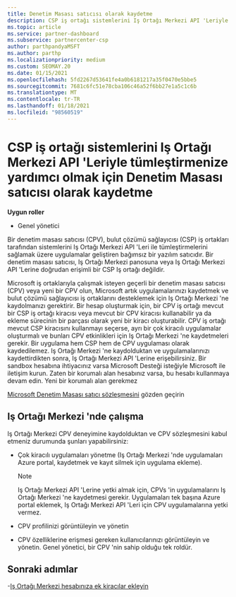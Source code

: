 ```yaml
---
title: Denetim Masası satıcısı olarak kaydetme
description: CSP iş ortağı sistemlerini Iş Ortağı Merkezi API 'Leriyle daha iyi tümleştirebilmeniz için Iş Ortağı Merkezi 'nde bir denetim masası satıcısı (CPV) olarak nasıl kaydolacağınızı öğrenin.
ms.topic: article
ms.service: partner-dashboard
ms.subservice: partnercenter-csp
author: parthpandyaMSFT
ms.author: parthp
ms.localizationpriority: medium
ms.custom: SEOMAY.20
ms.date: 01/15/2021
ms.openlocfilehash: 5fd2267d53641fe4a0b6181217a35f0470e5bbe5
ms.sourcegitcommit: 7681c6fc51e78cba106c46a52f6bb27e1a5c1c6b
ms.translationtype: MT
ms.contentlocale: tr-TR
ms.lasthandoff: 01/18/2021
ms.locfileid: "98560519"
---
```

# <a name="enroll-as-a-control-panel-vendor-to-help-integrate-csp-partner-systems-with-partner-center-apis"></a>CSP iş ortağı sistemlerini Iş Ortağı Merkezi API 'Leriyle tümleştirmenize yardımcı olmak için Denetim Masası satıcısı olarak kaydetme


**Uygun roller**

- Genel yönetici

Bir denetim masası satıcısı (CPV), bulut çözümü sağlayıcısı (CSP) iş ortakları tarafından sistemlerini Iş Ortağı Merkezi API 'Leri ile tümleştirmelerini sağlamak üzere uygulamalar geliştiren bağımsız bir yazılım satıcıdır. Bir denetim masası satıcısı, Iş Ortağı Merkezi panosuna veya Iş Ortağı Merkezi API 'Lerine doğrudan erişimli bir CSP Iş ortağı değildir.

Microsoft iş ortaklarıyla çalışmak isteyen geçerli bir denetim masası satıcısı (CPV) veya yeni bir CPV olun, Microsoft artık uygulamalarınızı kaydetmek ve bulut çözümü sağlayıcısı iş ortaklarını desteklemek için Iş Ortağı Merkezi 'ne kaydolmanızı gerektirir. Bir hesap oluşturmak için, bir CPV iş ortağı mevcut bir CSP iş ortağı kiracısı veya mevcut bir CPV kiracısı kullanabilir ya da ekleme sürecinin bir parçası olarak yeni bir kiracı oluşturabilir. CPV iş ortağı mevcut CSP kiracısını kullanmayı seçerse, ayrı bir çok kiracılı uygulamalar oluşturmalı ve bunları CPV etkinlikleri için Iş Ortağı Merkezi 'ne kaydetmeleri gerekir. Bir uygulama hem CSP hem de CPV uygulaması olarak kaydedilemez. Iş Ortağı Merkezi 'ne kaydolduktan ve uygulamalarınızı kaydettirdikten sonra, Iş Ortağı Merkezi API 'Lerine erişebilirsiniz.  Bir sandbox hesabına ihtiyacınız varsa Microsoft Desteği isteğiyle Microsoft ile iletişim kurun. Zaten bir korumalı alan hesabınız varsa, bu hesabı kullanmaya devam edin. Yeni bir korumalı alan gerekmez

[Microsoft Denetim Masası satıcı sözleşmesini](https://go.microsoft.com/fwlink/?linkid=2055198) gözden geçirin


## <a name="working-in-partner-center"></a>Iş Ortağı Merkezi 'nde çalışma

Iş Ortağı Merkezi CPV deneyimine kaydolduktan ve CPV sözleşmesini kabul etmeniz durumunda şunları yapabilirsiniz:

- Çok kiracılı uygulamaları yönetme (Iş Ortağı Merkezi 'nde uygulamaları Azure portal, kaydetmek ve kayıt silmek için uygulama ekleme).

    >[!Note] 
    >Iş Ortağı Merkezi API 'Lerine yetki almak için, CPVs 'in uygulamalarını Iş Ortağı Merkezi 'ne kaydetmesi gerekir. Uygulamaları tek başına Azure portal eklemek, Iş Ortağı Merkezi API 'Leri için CPV uygulamalarına yetki vermez. 

- CPV profilinizi görüntüleyin ve yönetin 

- CPV özelliklerine erişmesi gereken kullanıcılarınızı görüntüleyin ve yönetin. Genel yönetici, bir CPV 'nin sahip olduğu tek roldür.

## <a name="next-steps"></a>Sonraki adımlar

-[Iş Ortağı Merkezi hesabınıza ek kiracılar ekleyin](multi-tenant-account.md)